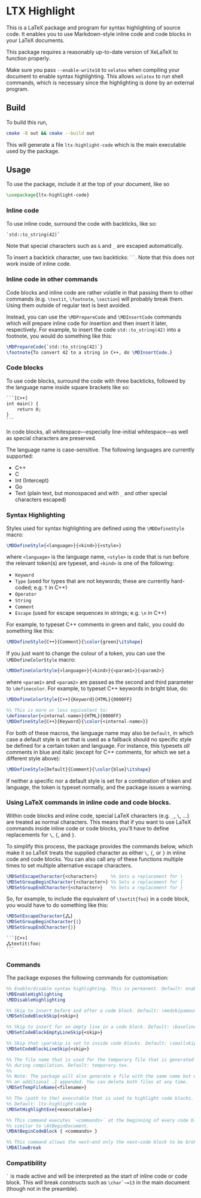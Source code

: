# LTX Highlight
This is a LaTeX package and program for syntax highlighting of source code. It enables you to use
Markdown-style inline code and code blocks in your LaTeX documents.

This package requires a reasonably up-to-date version of XeLaTeX to function properly.

Make sure you pass `--enable-write18` to `xelatex` when compiling your document to 
enable syntax highlighting. This allows `xelatex` to run shell commands, which is
necessary since the highlighting is done by an external program.

## Build
To build this run,
```bash
cmake -B out && cmake --build out
```

This will generate a file `ltx-highlight-code` which is the main executable used by the package.

## Usage
To use the package, include it at the top of your document, like so
```latex
\usepackage{ltx-highlight-code}
```

### Inline code
To use inline code, surround the code with backticks, like so:
```latex
`std::to_string(42)`
```
Note that special characters such as `&` and `_` are escaped automatically.

To insert a backtick character, use two backticks: ` `` `. Note that this does not work inside of inline code. 

### Inline code in other commands
Code blocks and inline code are rather volatile in that passing them to other
commands (e.g. `\textit`, `\footnote`, `\section`) will probably break them. Using them
outside of regular text is best avoided.

Instead, you can use the `\MDPrepareCode` and `\MDInsertCode` commands which will prepare
inline code for insertion and then insert it later, respectively. For example, to insert
the code `std::to_string(42)` into a footnote, you would do something like this:
```latex
\MDPrepareCode{`std::to_string(42)`}
\footnote{To convert 42 to a string in C++, do \MDInsertCode.}
```

### Code blocks
To use code blocks, surround the code with three backticks, followed by the language name inside 
square brackets like so:
````latex
```[C++]
int main() {
    return 0;
}
```
````

In code blocks, all whitespace—especially line-initial whitespace—as well as special characters are preserved.

The language name is case-sensitive. The following languages are currently supported:
- C++
- C
- Int (Intercept)
- Go
- Text (plain text, but monospaced and with `_` and other special characters escaped)

### Syntax Highlighting
Styles used for syntax highlighting are defined using the `\MDDefineStyle` macro:
```latex
\MDDefineStyle{<language>}{<kind>}{<style>}
```
where `<language>` is the language name, `<style>` is code that is run before the relevant token(s) are
typeset, and `<kind>` is one of the following:
- `Keyword`
- `Type` (used for types that are not keywords; these are currently hard-coded; e.g. `T` in C++)
- `Operator`
- `String`
- `Comment`
- `Escape` (used for escape sequences in strings; e.g. `\n` in C++)

For example, to typeset C++ comments in green and italic, you could do something like this:
```latex
\MDDefineStyle{C++}{Comment}{\color{green}\itshape}
```

If you just want to change the colour of a token, you can use the `\MDDefineColorStyle` macro:
```latex
\MDDefineColorStyle{<language>}{<kind>}{<param1>}{<param2>}
```
where `<param1>` and `<param2>` are passed as the second and third parameter to `\definecolor`. For example,
to typeset C++ keywords in bright blue, do:
```latex
\MDDefineColorStyle{C++}{Keyword}{HTML}{0000FF}

%% This is more or less equivalent to:
\definecolor{<internal-name>}{HTML}{0000FF}
\MDDefineStyle{C++}{Keyword}{\color{<internal-name>}}
```

For both of these macros, the language name may also be `Default`, in which case a default style is set that is used as a fallback
should no specific style be defined for a certain token and language. For instance, this typesets *all* comments
in blue and italic (except for C++ comments, for which we set a different style above):
```latex
\MDDefineStyle{Default}{Comment}{\color{blue}\itshape}
```

If neither a specific nor a default style is set for a combination of token and language, the token is typeset normally,
and the package issues a warning.

### Using LaTeX commands in inline code and code blocks.
Within code blocks and inline code, special LaTeX characters (e.g. `_`, ` \ `, ...) are treated as normal characters. This
means that if you want to use LaTeX commands inside inline code or code blocks, you’ll have to
define replacements for ` \ `, `{`, and `}`.

To simplify this process, the package provides the commands below, which make it so
LaTeX treats the supplied character as either ` \ `, `{`, or `}` in inline code and code blocks. You can also call any of 
these functions multiple times to set multiple alternative escape characters.
```latex
\MDSetEscapeCharacter{<character>}     %% Sets a replacement for \
\MDSetGroupBeginCharacter{<character>} %% Sets a replacement for {
\MDSetGroupEndCharacter{<character>}   %% Sets a replacement for }
```

So, for example, to include the equivalent of `\textit{foo}` in a code block, you would
have to do something like this:
````latex
\MDSetEscapeCharacter{⁂}
\MDSetGroupBeginCharacter{⟨}
\MDSetGroupEndCharacter{⟩}

```[C++]
⁂textit⟨foo⟩
```
````

### Commands
The package exposes the following commands for customisation:
```latex
%% Enable/disable syntax highlighting. This is permanent. Default: enabled.
\MDEnableHighlighting
\MDDisableHighlighting

%% Skip to insert before and after a code block. Default: \medskipamount.
\MDSetCodeBlockSkip{<skip>}

%% Skip to insert for an empty line in a code block. Default: \baselineskip.
\MDSetCodeBlockEmptyLineSkip{<skip>}

%% Skip that \parskip is set to inside code blocks. Default: \smallskipamount.
\MDSetCodeBlockLineSkip{<skip>}

%% The file name that is used for the temporary file that is generated 
%% during compilation. Default: temporary.tex.
%%
%% Note: The package will also generate a file with the same name but with
%% an additional .1 appended. You can delete both files at any time.
\MDSetTempFileName{<filename>}

%% The (path to the) executable that is used to highlight code blocks. 
%% Default: ltx-highlight-code
\MDSetHighlightExe{<executable>}

%% This command executes `<commands>` at the beginning of every code block in a fashion
%% similar to \AtBeginDocument.
\MDAtBeginCodeBlock { <commands> }

%% This command allows the next—and only the next—code block to be broken across pages.
\MDAllowBreak
```

### Compatibility
`` ` `` is made active and will be interpreted as the start of inline code or code block. This
*will* break constructs such as ``\char`~=13`` in the main document (though not in the preamble). 
